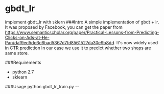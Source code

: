 # gbdt_lr
implement gbdt_lr with sklern
###Intro
A simple implementation of gbdt + lr. It was proposed by Facebook, you can get the paper from https://www.semanticscholar.org/paper/Practical-Lessons-from-Predicting-Clicks-on-Ads-at-He-Pan/daf9ed5dc6c6bad5367d7fd8561527da30e9b8dd.
It's now widely used in CTR prediction
In our case we use it to predict whether two shops are same store.

###Requirements
- python 2.7
- sklearn

###Usage
python gbdt_lr_train.py --
